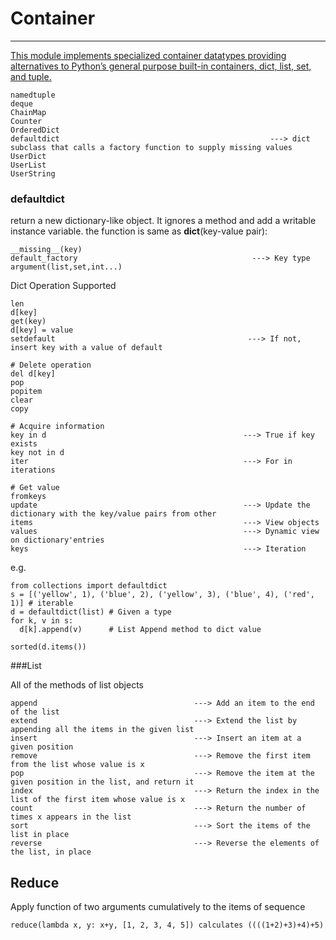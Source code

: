 # Container
--------------------------------------------------------------------------
[This module implements specialized container datatypes providing alternatives to Python’s general purpose built-in containers, dict, list, set, and tuple.](https://docs.python.org/3.5/library/collections.html?highlight=defaultdict#collections.defaultdict)
```
namedtuple                        
deque          
ChainMap          
Counter          
OrderedDict          
defaultdict                                               ---> dict subclass that calls a factory function to supply missing values
UserDict         
UserList          
UserString          
```
### defaultdict
return a new dictionary-like object. 
It ignores a method and add a writable instance variable. the function is same as **dict**(key-value pair):
```
__missing__(key)
default_factory                                       ---> Key type argument(list,set,int...)         
``` 

Dict Operation Supported
```
len
d[key]
get(key)
d[key] = value
setdefault                                           ---> If not, insert key with a value of default 

# Delete operation                                                        
del d[key]
pop                                                 
popitem
clear
copy

# Acquire information
key in d                                            ---> True if key exists
key not in d
iter                                                ---> For in iterations

# Get value
fromkeys
update                                              ---> Update the dictionary with the key/value pairs from other
items                                               ---> View objects 
values                                              ---> Dynamic view on dictionary'entries
keys                                                ---> Iteration
```
e.g.
```
from collections import defaultdict
s = [('yellow', 1), ('blue', 2), ('yellow', 3), ('blue', 4), ('red', 1)] # iterable
d = defaultdict(list) # Given a type
for k, v in s:
  d[k].append(v)      # List Append method to dict value
  
sorted(d.items())
```
###List

All of the methods of list objects
```
append                                   ---> Add an item to the end of the list
extend                                   ---> Extend the list by appending all the items in the given list
insert                                   ---> Insert an item at a given position 
remove                                   ---> Remove the first item from the list whose value is x
pop                                      ---> Remove the item at the given position in the list, and return it
index                                    ---> Return the index in the list of the first item whose value is x
count                                    ---> Return the number of times x appears in the list
sort                                     ---> Sort the items of the list in place
reverse                                  ---> Reverse the elements of the list, in place
```
## Reduce
Apply function of two arguments cumulatively to the items of sequence
```
reduce(lambda x, y: x+y, [1, 2, 3, 4, 5]) calculates ((((1+2)+3)+4)+5)
```

